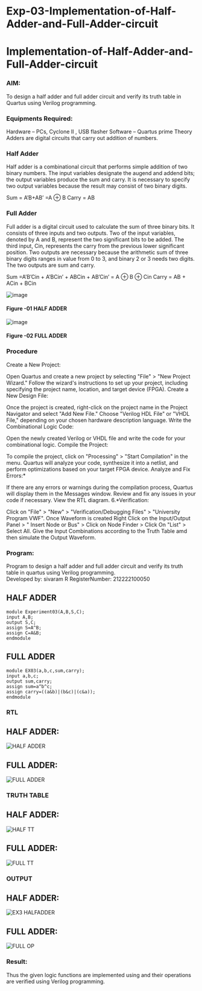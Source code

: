 # Exp-03-Implementation-of-Half-Adder-and-Full-Adder-circuit

# Implementation-of-Half-Adder-and-Full-Adder-circuit
### AIM:
To design a half adder and full adder circuit and verify its truth table in Quartus using Verilog programming.

### Equipments Required:
Hardware – PCs, Cyclone II , USB flasher
Software – Quartus prime
Theory
Adders are digital circuits that carry out addition of numbers.

### Half Adder
Half adder is a combinational circuit that performs simple addition of two binary numbers. The input variables designate the augend and addend bits; the output variables produce the sum and carry. It is necessary to specify two output variables because the result may consist of two binary digits.

Sum = A’B+AB’ =A ⊕ B Carry = AB

### Full Adder
Full adder is a digital circuit used to calculate the sum of three binary bits. It consists of three inputs and two outputs. Two of the input variables, denoted by A and B, represent the two significant bits to be added. The third input, Cin, represents the carry from the previous lower significant position. Two outputs are necessary because the arithmetic sum of three binary digits ranges in value from 0 to 3, and binary 2 or 3 needs two digits. The two outputs are sum and carry.

Sum =A’B’Cin + A’BCin’ + ABCin + AB’Cin’ = A ⊕ B ⊕ Cin Carry = AB + ACin + BCin

 ![image](https://user-images.githubusercontent.com/36288975/163552156-a13e5a56-c638-4110-97d9-8896907c8d25.png)

#### Figure -01 HALF ADDER 


![image](https://user-images.githubusercontent.com/36288975/163552057-b3547877-6d07-45b4-b7e0-bcfebfad9e1d.png)

#### Figure -02 FULL ADDER 

### Procedure
Create a New Project:

Open Quartus and create a new project by selecting "File" > "New Project Wizard."
Follow the wizard's instructions to set up your project, including specifying the project name, location, and target device (FPGA).
Create a New Design File:

Once the project is created, right-click on the project name in the Project Navigator and select "Add New File."
Choose "Verilog HDL File" or "VHDL File," depending on your chosen hardware description language.
Write the Combinational Logic Code:

Open the newly created Verilog or VHDL file and write the code for your combinational logic.
Compile the Project:

To compile the project, click on "Processing" > "Start Compilation" in the menu.
Quartus will analyze your code, synthesize it into a netlist, and perform optimizations based on your target FPGA device.
Analyze and Fix Errors:*

If there are any errors or warnings during the compilation process, Quartus will display them in the Messages window.
Review and fix any issues in your code if necessary.
View the RTL diagram.
6.*Verification:

Click on "File" > "New" > "Verification/Debugging Files" > "University Program VWF".
Once Waveform is created Right Click on the Input/Output Panel > " Insert Node or Bus" > Click on Node Finder > Click On "List" > Select All.
Give the Input Combinations according to the Truth Table amd then simulate the Output Waveform.

### Program:
Program to design a half adder and full adder circuit and verify its truth table in quartus using Verilog programming.<br>
Developed by: sivaram R
RegisterNumber:  212222100050

## HALF ADDER
```
module Experiment03(A,B,S,C);
input A,B;
output S,C;
assign S=A^B;
assign C=A&B;
endmodule
```
## FULL ADDER
```
module EX03(a,b,c,sum,carry);
input a,b,c;
output sum,carry;
assign sum=a^b^c;
assign carry=((a&b)|(b&c)|(c&a));
endmodule
```
### RTL
## HALF ADDER:
![HALF ADDER](https://github.com/sivaram-R/Exp-03-Implementation-of-Half-Adder-and-Full-Adder-circuit/assets/121165794/f77b79a7-cc0a-46b9-a4aa-699ce0cf2ea0)
## FULL ADDER:
![FULL ADDER](https://github.com/sivaram-R/Exp-03-Implementation-of-Half-Adder-and-Full-Adder-circuit/assets/121165794/5a433ae4-2b57-4d17-af44-710b1623cca3)

### TRUTH TABLE 
## HALF ADDER:
![HALF TT](https://github.com/sivaram-R/Exp-03-Implementation-of-Half-Adder-and-Full-Adder-circuit/assets/121165794/1c4f44c1-bb76-4799-85e8-5ce93bc154ce)
## FULL ADDER:
![FULL TT](https://github.com/sivaram-R/Exp-03-Implementation-of-Half-Adder-and-Full-Adder-circuit/assets/121165794/ea267b18-45ab-4e86-bb0e-47ca30887e7b)

### OUTPUT
## HALF ADDER:
![EX3 HALFADDER](https://github.com/sivaram-R/Exp-03-Implementation-of-Half-Adder-and-Full-Adder-circuit/assets/121165794/6cb77dba-3d1c-404a-be7a-8a039d07c9bc)
## FULL ADDER:
![FULL OP](https://github.com/sivaram-R/Exp-03-Implementation-of-Half-Adder-and-Full-Adder-circuit/assets/121165794/284ca748-8f20-453e-adfb-e63a9ef1ccb4)
### Result:
Thus the given logic functions are implemented using and their operations are verified using Verilog programming.
